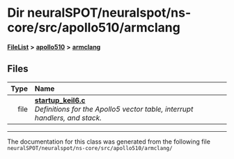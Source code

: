 

# Dir neuralSPOT/neuralspot/ns-core/src/apollo510/armclang



[**FileList**](files.md) **>** [**apollo510**](dir_4836c8f18adf8fe661489f81269964c0.md) **>** [**armclang**](dir_07427f3653b1c93a64ed19d955d493a3.md)












## Files

| Type | Name |
| ---: | :--- |
| file | [**startup\_keil6.c**](apollo510_2armclang_2startup__keil6_8c.md) <br>_Definitions for the Apollo5 vector table, interrupt handlers, and stack._  |



























































------------------------------
The documentation for this class was generated from the following file `neuralSPOT/neuralspot/ns-core/src/apollo510/armclang/`

